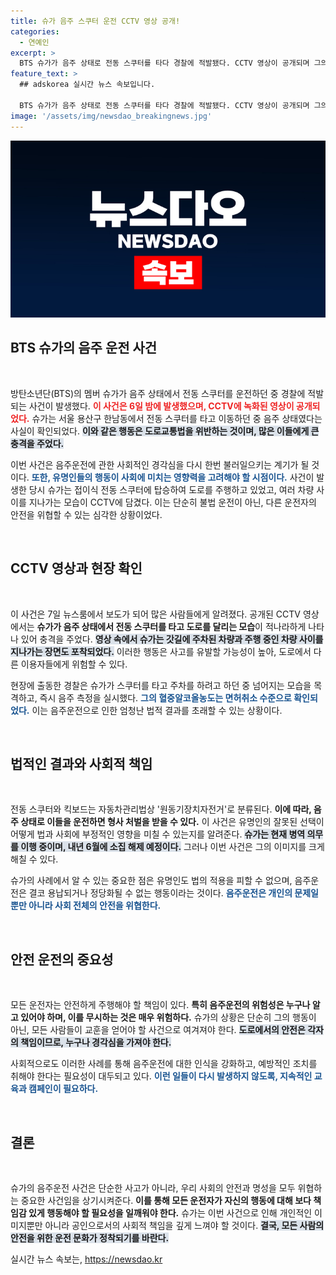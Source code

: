 ```yaml
---
title: 슈가 음주 스쿠터 운전 CCTV 영상 공개!
categories:
  - 연예인
excerpt: >
  BTS 슈가가 음주 상태로 전동 스쿠터를 타다 경찰에 적발됐다. CCTV 영상이 공개되며 그의 소속사와 팬들 사이에서 큰 논란이 일고 있다. 과연 슈가는 이 위기를 어떻게 극복할까?
feature_text: >
  ## adskorea 실시간 뉴스 속보입니다.

  BTS 슈가가 음주 상태로 전동 스쿠터를 타다 경찰에 적발됐다. CCTV 영상이 공개되며 그의 소속사와 팬들 사이에서 큰 논란이 일고 있다. 과연 슈가는 이 위기를 어떻게 극복할까?
image: '/assets/img/newsdao_breakingnews.jpg'
---
```


<p><img src="/assets/img/newsdao_breakingnews.jpg" alt="adskorea 속보" /></p>

<h2 data-ke-size="size26">BTS 슈가의 음주 운전 사건</h2>

<p data-ke-size="size16">&nbsp;</p>

<p>방탄소년단(BTS)의 멤버 슈가가 음주 상태에서 전동 스쿠터를 운전하던 중 경찰에 적발되는 사건이 발생했다. <b><span style="color: #ee2323;">이 사건은 6일 밤에 발생했으며, CCTV에 녹화된 영상이 공개되었다.</span></b> 슈가는 서울 용산구 한남동에서 전동 스쿠터를 타고 이동하던 중 음주 상태였다는 사실이 확인되었다. <b><span style="background-color: #21538527;">이와 같은 행동은 도로교통법을 위반하는 것이며, 많은 이들에게 큰 충격을 주었다.</span></b> </p>

<p>이번 사건은 음주운전에 관한 사회적인 경각심을 다시 한번 불러일으키는 계기가 될 것이다. <b><span style="color: #1a5490;">또한, 유명인들의 행동이 사회에 미치는 영향력을 고려해야 할 시점이다.</span></b> 사건이 발생한 당시 슈가는 접이식 전동 스쿠터에 탑승하여 도로를 주행하고 있었고, 여러 차량 사이를 지나가는 모습이 CCTV에 담겼다. 이는 단순히 불법 운전이 아닌, 다른 운전자의 안전을 위협할 수 있는 심각한 상황이었다.</p>

<p data-ke-size="size16">&nbsp;</p>

<h2 data-ke-size="size26">CCTV 영상과 현장 확인</h2>

<p data-ke-size="size16">&nbsp;</p>

<p>이 사건은 7일 뉴스룸에서 보도가 되어 많은 사람들에게 알려졌다. 공개된 CCTV 영상에서는 <b><span style="ee2323;">슈가가 음주 상태에서 전동 스쿠터를 타고 도로를 달리는 모습</span></b>이 적나라하게 나타나 있어 충격을 주었다. <b><span style="background-color: #21538527;">영상 속에서 슈가는 갓길에 주차된 차량과 주행 중인 차량 사이를 지나가는 장면도 포착되었다.</span></b> 이러한 행동은 사고를 유발할 가능성이 높아, 도로에서 다른 이용자들에게 위험할 수 있다.</p>

<p>현장에 출동한 경찰은 슈가가 스쿠터를 타고 주차를 하려고 하던 중 넘어지는 모습을 목격하고, 즉시 음주 측정을 실시했다. <b><span style="color: #1a5490;">그의 혈중알코올농도는 면허취소 수준으로 확인되었다.</span></b> 이는 음주운전으로 인한 엄청난 법적 결과를 초래할 수 있는 상황이다.</p>

<p data-ke-size="size16">&nbsp;</p>

<h2 data-ke-size="size26">법적인 결과와 사회적 책임</h2>

<p data-ke-size="size16">&nbsp;</p>

<p>전동 스쿠터와 킥보드는 자동차관리법상 '원동기장치자전거'로 분류된다. <b><span style="ee2323;">이에 따라, 음주 상태로 이들을 운전하면 형사 처벌을 받을 수 있다.</span></b> 이 사건은 유명인의 잘못된 선택이 어떻게 법과 사회에 부정적인 영향을 미칠 수 있는지를 알려준다. <b><span style="background-color: #21538527;">슈가는 현재 병역 의무를 이행 중이며, 내년 6월에 소집 해제 예정이다.</span></b> 그러나 이번 사건은 그의 이미지를 크게 해칠 수 있다.</p>

<p>슈가의 사례에서 알 수 있는 중요한 점은 유명인도 법의 적용을 피할 수 없으며, 음주운전은 결코 용납되거나 정당화될 수 없는 행동이라는 것이다. <b><span style="color: #1a5490;">음주운전은 개인의 문제일 뿐만 아니라 사회 전체의 안전을 위협한다.</span></b></p>

<p data-ke-size="size16">&nbsp;</p>

<h2 data-ke-size="size26">안전 운전의 중요성</h2>

<p data-ke-size="size16">&nbsp;</p>

<p>모든 운전자는 안전하게 주행해야 할 책임이 있다. <b><span style="ee2323;">특히 음주운전의 위험성은 누구나 알고 있어야 하며, 이를 무시하는 것은 매우 위험하다.</span></b> 슈가의 상황은 단순히 그의 행동이 아닌, 모든 사람들이 교훈을 얻어야 할 사건으로 여겨져야 한다. <b><span style="background-color: #21538527;">도로에서의 안전은 각자의 책임이므로, 누구나 경각심을 가져야 한다.</span></b> </p>

<p>사회적으로도 이러한 사례를 통해 음주운전에 대한 인식을 강화하고, 예방적인 조치를 취해야 한다는 필요성이 대두되고 있다. <b><span style="color: #1a5490;">이런 일들이 다시 발생하지 않도록, 지속적인 교육과 캠페인이 필요하다.</span></b> </p>

<p data-ke-size="size16">&nbsp;</p>

<h2 data-ke-size="size26">결론</h2>

<p data-ke-size="size16">&nbsp;</p>

<p>슈가의 음주운전 사건은 단순한 사고가 아니라, 우리 사회의 안전과 명성을 모두 위협하는 중요한 사건임을 상기시켜준다. <b><span style="ee2323;">이를 통해 모든 운전자가 자신의 행동에 대해 보다 책임감 있게 행동해야 할 필요성을 일깨워야 한다.</span></b> 슈가는 이번 사건으로 인해 개인적인 이미지뿐만 아니라 공인으로서의 사회적 책임을 깊게 느껴야 할 것이다. <b><span style="background-color: #21538527;">결국, 모든 사람의 안전을 위한 운전 문화가 정착되기를 바란다.</span></b> </p>
실시간 뉴스 속보는, <a href="https://newsdao.kr" rel="dofollow">https://newsdao.kr</a>


